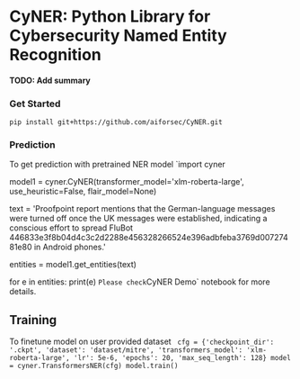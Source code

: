 # CyNER: Python Library for Cybersecurity Named Entity Recognition

#### TODO: Add summary

### Get Started
`pip install git+https://github.com/aiforsec/CyNER.git`


### Prediction
To get prediction with pretrained NER model
`import cyner

model1 = cyner.CyNER(transformer_model='xlm-roberta-large', use_heuristic=False, flair_model=None)

text = 'Proofpoint report mentions that the German-language messages were turned off once the UK messages were established, indicating a conscious effort to spread FluBot 446833e3f8b04d4c3c2d2288e456328266524e396adbfeba3769d00727481e80 in Android phones.'

entities = model1.get_entities(text)

for e in entities:
    print(e)
`
Please check `CyNER Demo` notebook for more details.


## Training 
To finetune model on user provided dataset
`
cfg = {'checkpoint_dir': '.ckpt',
        'dataset': 'dataset/mitre',
        'transformers_model': 'xlm-roberta-large',
        'lr': 5e-6,
        'epochs': 20,
        'max_seq_length': 128}
model = cyner.TransformersNER(cfg)
model.train()`
